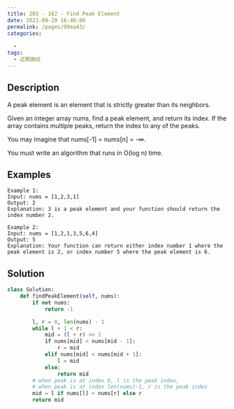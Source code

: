 ```yaml
---
title: 203 - 162 - Find Peak Element
date: 2021-09-20 16:48:08
permalink: /pages/99ea43/
categories:
  
  - 
tags:
  - 近期面经
---
```

## Description
A peak element is an element that is strictly greater than its neighbors.

Given an integer array nums, find a peak element, and return its index. If the array contains multiple peaks, return the index to any of the peaks.

You may imagine that nums[-1] = nums[n] = -∞.

You must write an algorithm that runs in O(log n) time.


## Examples
```
Example 1:
Input: nums = [1,2,3,1]
Output: 2
Explanation: 3 is a peak element and your function should return the index number 2.

Example 2:
Input: nums = [1,2,1,3,5,6,4]
Output: 5
Explanation: Your function can return either index number 1 where the peak element is 2, or index number 5 where the peak element is 6.
```

## Solution
```python
class Solution:
    def findPeakElement(self, nums):
        if not nums:
            return -1

        l, r = 0, len(nums) - 1
        while l + 1 < r:
            mid = (l + r) >> 1
            if nums[mid] < nums[mid - 1]:
                r = mid
            elif nums[mid] < nums[mid + 1]:
                l = mid
            else:
                return mid
        # when peak is at index 0, l is the peak index, 
        # when peak is at index len(nums)-1, r is the peak index
        mid = l if nums[l] > nums[r] else r
        return mid
```